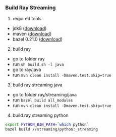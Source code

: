 ### Build Ray Streaming

1. required tools
* jdk8 ([download](https://www.oracle.com/technetwork/java/javase/downloads/jdk8-downloads-2133151.html))
* maven ([download](https://maven.apache.org/download.cgi))
* bazel 0.21.0 ([download](https://docs.bazel.build/versions/master/install-os-x.html#install-with-installer-mac-os-x))


2. build ray
* go to folder ray
* run `sh build.sh -l java`
* go to ray/java
* run `mvn clean install -Dmaven.test.skip=true`

3. build ray streaming java
* go to folder ray/streaming/java
* run `bazel build all_modules`
* run `mvn clean install -Dmaven.test.skip=true`

4. build ray streaming python
```bash
export PYTHON_BIN_PATH=`which python` 
bazel build //streaming/python:_streaming
```